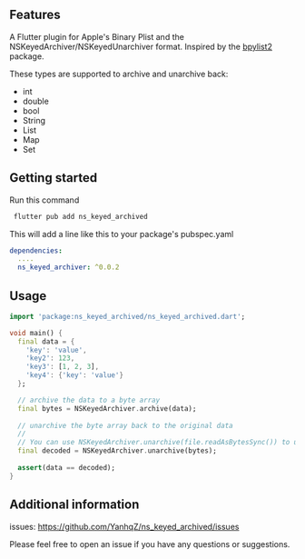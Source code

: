 ## Features

A Flutter plugin for Apple's Binary Plist and the NSKeyedArchiver/NSKeyedUnarchiver format. 
Inspired by the [bpylist2](https://github.com/parabolala/bpylist2) package.

These types are supported to archive and unarchive back:
* int
* double
* bool
* String
* List
* Map
* Set

## Getting started

Run this command
```bash
 flutter pub add ns_keyed_archived
```
This will add a line like this to your package's pubspec.yaml
```yaml
dependencies:
  ....
  ns_keyed_archiver: ^0.0.2
```

## Usage

```dart
import 'package:ns_keyed_archived/ns_keyed_archived.dart';

void main() {
  final data = {
    'key': 'value',
    'key2': 123,
    'key3': [1, 2, 3],
    'key4': {'key': 'value'}
  };

  // archive the data to a byte array
  final bytes = NSKeyedArchiver.archive(data);
  
  // unarchive the byte array back to the original data
  // 
  // You can use NSKeyedArchiver.unarchive(file.readAsBytesSync()) to unarchive from a file
  final decoded = NSKeyedArchiver.unarchive(bytes);
  
  assert(data == decoded);
}
```

## Additional information

issues: https://github.com/YanhqZ/ns_keyed_archived/issues

Please feel free to open an issue if you have any questions or suggestions.